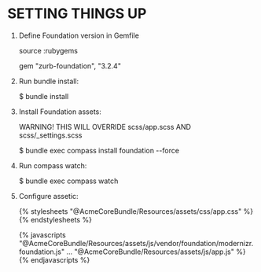 SETTING THINGS UP
=================
1) Define Foundation version in Gemfile

    source :rubygems

    gem "zurb-foundation", "3.2.4"

2) Run bundle install:

    $ bundle install

3) Install Foundation assets:

    WARNING! THIS WILL OVERRIDE scss/app.scss AND scss/_settings.scss

    $ bundle exec compass install foundation --force

4) Run compass watch:

    $ bundle exec compass watch

5) Configure assetic:

    {% stylesheets
        "@AcmeCoreBundle/Resources/assets/css/app.css"
    %}
        <link rel="stylesheet" href="{{ asset_url }}" />
    {% endstylesheets %}

    {% javascripts
        "@AcmeCoreBundle/Resources/assets/js/vendor/foundation/modernizr.foundation.js"
        ...
        "@AcmeCoreBundle/Resources/assets/js/app.js"
    %}
        <script type="text/javascript" src="{{ asset_url }}"></script>
    {% endjavascripts %}